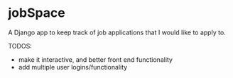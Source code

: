 # jobSpace
A Django app to keep track of job applications that I would like to apply to. 

TODOS: 
- make it interactive, and better front end functionality 
- add multiple user logins/functionality 

